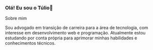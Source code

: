 ### Olá! Eu sou o Túlio👋
Sobre mim

Sou advogado em transição de carreira para a área de tecnologia, com interesse em desenvolvimento web e programação. Atualmente estou estudando por conta própria para aprimorar minhas habilidades e conhecimentos técnicos.
